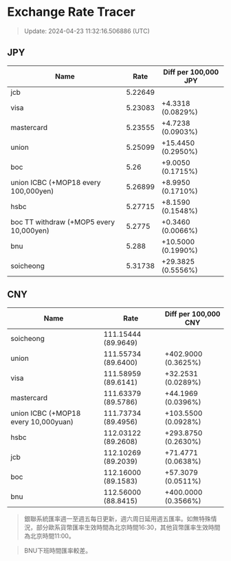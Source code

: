 # Exchange Rate Tracer

> Update: 2024-04-23 11:32:16.506886 (UTC)

## JPY

| Name                                    |    Rate | Diff per 100,000 JPY   |
|-----------------------------------------|---------|------------------------|
| jcb                                     | 5.22649 |                        |
| visa                                    | 5.23083 | +4.3318 (0.0829%)      |
| mastercard                              | 5.23555 | +4.7238 (0.0903%)      |
| union                                   | 5.25099 | +15.4450 (0.2950%)     |
| boc                                     | 5.26    | +9.0050 (0.1715%)      |
| union ICBC (+MOP18 every 100,000yen)    | 5.26899 | +8.9950 (0.1710%)      |
| hsbc                                    | 5.27715 | +8.1590 (0.1548%)      |
| boc TT withdraw (+MOP5 every 10,000yen) | 5.2775  | +0.3460 (0.0066%)      |
| bnu                                     | 5.288   | +10.5000 (0.1990%)     |
| soicheong                               | 5.31738 | +29.3825 (0.5556%)     |

## CNY

| Name                                 | Rate                | Diff per 100,000 CNY   |
|--------------------------------------|---------------------|------------------------|
| soicheong                            | 111.15444	(89.9649) |                        |
| union                                | 111.55734	(89.6400) | +402.9000 (0.3625%)    |
| visa                                 | 111.58959	(89.6141) | +32.2531 (0.0289%)     |
| mastercard                           | 111.63379	(89.5786) | +44.1969 (0.0396%)     |
| union ICBC (+MOP18 every 10,000yuan) | 111.73734	(89.4956) | +103.5500 (0.0928%)    |
| hsbc                                 | 112.03122	(89.2608) | +293.8750 (0.2630%)    |
| jcb                                  | 112.10269	(89.2039) | +71.4771 (0.0638%)     |
| boc                                  | 112.16000	(89.1583) | +57.3079 (0.0511%)     |
| bnu                                  | 112.56000	(88.8415) | +400.0000 (0.3566%)    |


> 銀聯系統匯率週一至週五每日更新，週六周日延用週五匯率。如無特殊情況，部分歐系貨幣匯率生效時間為北京時間16:30，其他貨幣匯率生效時間為北京時間11:00。

> BNU下班時間匯率較差。

